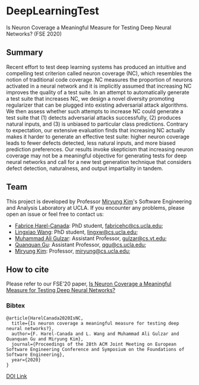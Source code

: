 # DeepLearningTest
Is Neuron Coverage a Meaningful Measure for Testing Deep Neural Networks? (FSE 2020)

## Summary 
Recent effort to test deep learning systems has produced an intuitive and compelling test criterion called neuron coverage (NC), which resembles the notion of traditional code coverage. NC measures the proportion of neurons activated in a neural network and it is implicitly assumed that increasing NC improves the quality of a test suite. In an attempt to automatically generate a test suite that increases NC, we design a novel diversity promoting regularizer that can be plugged into existing adversarial attack algorithms. We then assess whether such attempts to increase NC could generate a test suite that (1) detects adversarial attacks successfully, (2) produces natural inputs, and (3) is unbiased to particular class predictions. Contrary to expectation, our extensive evaluation finds that increasing NC actually makes it harder to generate an effective test suite: higher
neuron coverage leads to fewer defects detected, less natural inputs, and more biased prediction preferences. Our results invoke skepticism that increasing neuron coverage may not be a meaningful objective for generating tests for deep neural networks and call for a new test generation technique that considers defect detection, naturalness, and output impartiality in tandem.

## Team 
This project is developed by Professor [Miryung Kim](http://web.cs.ucla.edu/~miryung/)'s Software Engineering and Analysis Laboratory at UCLA. 
If you encounter any problems, please open an issue or feel free to contact us:

- [Fabrice Harel-Canada](https://fabrice.harel-canada.com/): PhD student, fabricehc@cs.ucla.edu;
- [Lingxiao Wang](https://scholar.google.com/citations?user=VPyxd6kAAAAJ&hl=zh-CN): PhD student, lingxw@cs.ucla.edu;
- [Muhammad Ali Gulzar](https://people.cs.vt.edu/~gulzar/): Assistant Professor, gulzar@cs.vt.edu;
- [Quanquan Gu](http://web.cs.ucla.edu/~qgu/): Assistant Professor, qgu@cs.ucla.edu;
- [Miryung Kim](https://web.cs.ucla.edu/~miryung/): Professor, miryung@cs.ucla.edu;

## How to cite 
Please refer to our FSE'20 paper, [Is Neuron Coverage a Meaningful Measure for Testing Deep Neural Networks?](https://web.cs.ucla.edu/~miryung/Publications/fse2020-testingdeeplearning.pdf)

### Bibtex  
```
@article{HarelCanada2020IsNC,
  title={Is neuron coverage a meaningful measure for testing deep neural networks?},
  author={F. Harel-Canada and L. Wang and Muhammad Ali Gulzar and Quanquan Gu and Miryung Kim},
  journal={Proceedings of the 28th ACM Joint Meeting on European Software Engineering Conference and Symposium on the Foundations of Software Engineering},
  year={2020}
}
```

[DOI Link](https://dl.acm.org/doi/10.1145/3368089.3409754)
